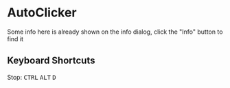 # AutoClicker
Some info here is already shown on the info dialog, click the "Info" button to find it

## Keyboard Shortcuts
Stop: <kbd>CTRL</kbd> <kbd>ALT</kbd> <kbd>D</kbd>